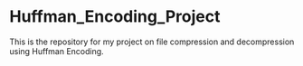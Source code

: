 # Huffman_Encoding_Project
This is the repository for my project on file compression and decompression using Huffman Encoding.

